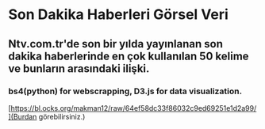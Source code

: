 # Son Dakika Haberleri Görsel Veri

## Ntv.com.tr'de son bir yılda yayınlanan son dakika haberlerinde en çok kullanılan 50 kelime ve bunların arasındaki ilişki.

### bs4(python) for webscrapping, D3.js for data visualization.

[https://bl.ocks.org/makman12/raw/64ef58dc33f86032c9ed69251e1d2a99/](Burdan görebilirsiniz.)
